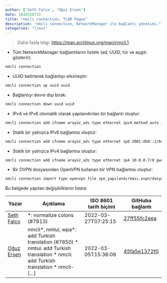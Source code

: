 ```yaml
---
author: ['Seth Falco', 'Oğuz Ersen']
date: 1648358715
title: "nmcli connection, TLDR Pages"
description: "nmcli connection, NetworkManager ile bağlantı yönetimi."
categories: "linux"
---
```

> Daha fazla bilgi: <https://man.archlinux.org/man/nmcli.1>.

- Tüm NetworkManager bağlantılarını listele (ad, UUID, tür ve aygıtı gösterir):

```bash
nmcli connection
```

- UUID belirterek bağlantıyı etkinleştir:

```bash
nmcli connection up uuid uuid
```

- Bağlantıyı devre dışı bırak:

```bash
nmcli connection down uuid uuid
```

- IPv4 ve IPv6 otomatik olarak yapılandırılan bir bağlantı oluştur:

```bash
nmcli connection add ifname arayüz_adı type ethernet ipv4.method auto ipv6.method auto
```

- Statik bir yalnızca IPv6 bağlantısı oluştur:

```bash
nmcli connection add ifname arayüz_adı type ethernet ip6 2001:db8::2/64 gw6 2001:db8::1 ipv6.dns 2001:db8::1 ipv4.method ignore
```

- Statik bir yalnızca IPv4 bağlantısı oluştur:

```bash
nmcli connection add ifname arayüz_adı type ethernet ip4 10.0.0.7/8 gw4 10.0.0.1 ipv4.dns 10.0.0.1 ipv6.method ignore
```

- Bir OVPN dosyasından OpenVPN kullanan bir VPN bağlantısı oluştur:

```bash
nmcli connection import type openvpn file vpn_yapılandırması.ovpn/dosyasının/yolu
```
Bu belgede yapılan değişikliklerin listesi


Yazar | Açıklama | ISO 8601 tarih biçimi | GitHuba bağlantı
------|-----|-----|-----
[Seth Falco](mailto:seth@falco.fun) | *: normalize colons (#7913) | 2022-03-27T07:25:15 | [27ff55fc2eea](https://github.com/tldr-pages/tldr/commit/27ff55fc2eea445eb5216c3b1d934960539fc024)
[Oğuz Ersen](mailto:oguzersen@protonmail.com) | nmcli*, nmtui, wpa*: add Turkish translation (#7850) * nmtui: add Turkish translation * nmcli: add Turkish translation * nmcli- [...] | 2022-03-05T15:36:08 | [45fa5e1372f0](https://github.com/tldr-pages/tldr/commit/45fa5e1372f0b34f97f4f57acd8ceb582cae961d)

